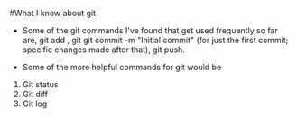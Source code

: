 #What I know about git 

- Some of the git commands I've found that get used frequently so far are, git add <file name>, git git commit -m "Initial commit" (for just the first commit; specific changes made after that), git push.

- Some of the more helpful commands for git would be

1. Git status
2. Git diff
3. Git log 

